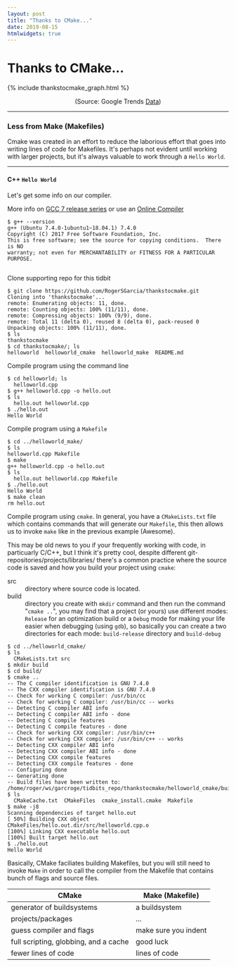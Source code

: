 ```yaml
---
layout: post
title: "Thanks to CMake..."
date: 2019-08-15
htmlwidgets: true
---
```



<h1 class="display-4">Thanks to CMake...</h1>

{% include thankstocmake_graph.html %}

<center>
<widgetcaption>(Source: Google Trends <a href="https://trends.google.com/trends/explore?date=all&q=cmake,autoconf,scons,automake,qmake">Data</a>)</widgetcaption>
</center>

<hr/>

<h3>Less from Make (Makefiles) </h3>
Cmake was created in an effort to reduce the laborious effort that goes into writing lines of code for Makefiles. It's perhaps not evident until working with larger projects, but it's always valuable to work through a <code>Hello World</code>.

<hr/>

<h4>C++ <code>Hello World</code></h4>

<p>Let's get some info on our compiler.</p>
<p> More info on <a href="https://gcc.gnu.org/gcc-7/">GCC 7 release series</a> or use an <a href="https://www.onlinegdb.com/online_c++_compiler" class="btn btn-info" role="button">Online Compiler </a>
</p>

<pre class="sample"><code>$ g++ --version
g++ (Ubuntu 7.4.0-1ubuntu1~18.04.1) 7.4.0
Copyright (C) 2017 Free Software Foundation, Inc.
This is free software; see the source for copying conditions.  There is NO
warranty; not even for MERCHANTABILITY or FITNESS FOR A PARTICULAR PURPOSE.

</code></pre>

<p>Clone supporting repo for this tidbit</p>

<pre class="sample"><code>$ git clone https://github.com/RogerSGarcia/thankstocmake.git
Cloning into 'thankstocmake'...
remote: Enumerating objects: 11, done.
remote: Counting objects: 100% (11/11), done.
remote: Compressing objects: 100% (9/9), done.
remote: Total 11 (delta 0), reused 8 (delta 0), pack-reused 0
Unpacking objects: 100% (11/11), done.
$ ls
<span class="dirtext">thankstocmake</span>
$ cd thankstocmake/; ls
<span class="dirtext">helloworld</span>  <span class="dirtext">helloworld_cmake</span>  <span class="dirtext">helloworld_make</span>  README.md
</code></pre>

<p>Compile program using the command line</p>


<pre class="sample"><code>$ cd helloworld; ls
  helloworld.cpp
$ g++ helloworld.cpp -o hello.out
$ ls
  <span class="exetext">hello.out</span> helloworld.cpp
$ ./hello.out
Hello World
</code></pre>

<p>Compile program using a <code>Makefile</code></p>

<pre class="sample"><code>$ cd ../helloworld_make/
$ ls
helloworld.cpp Makefile
$ make
g++ helloworld.cpp -o hello.out
$ ls
  <span class="exetext">hello.out</span> helloworld.cpp Makefile
$ ./hello.out
Hello World
$ make clean
rm hello.out
</code></pre>

<p>Compile program using <code>cmake</code>. In general, you have a <code>CMakeLists.txt</code> file which contains commands that will generate our <code>Makefile</code>, this then allows us to invoke <code>make</code> like in the previous example (Awesome).</p>

<p>This may be old news to you if your frequently working with code, in particuarly C/C++, but I think it's pretty cool, despite different git-repositories/projects/libraries/ there's a common practice where the source code is saved and how you build your project using <code>cmake</code>:</p>

<dl class="row">
    <dt class="col-sm-3">src</dt>
    <dd class="col-sm-9">directory where source code is located.</dd>
    <dt class="col-sm-3 text-truncate">build</dt>
    <dd class="col-sm-9">directory you create with <code>mkdir</code> command and then run the command "<code>cmake ..</code>", you may find that a project (or yours) use different modes: <br> <code>Release</code> for an optimization build or a <code>Debug</code> mode for making your life easier when debugging (using <code>gdb</code>), so basically you can create a two directories for each mode: <code>build-release</code> directory and <code>build-debug</code></dd>
</dl>


<pre class="sample"><code>$ cd ../helloworld_cmake/
$ ls
  CMakeLists.txt <span class="dirtext">src</span>
$ mkdir build
$ cd build/
$ cmake ..
-- The C compiler identification is GNU 7.4.0
-- The CXX compiler identification is GNU 7.4.0
-- Check for working C compiler: /usr/bin/cc
-- Check for working C compiler: /usr/bin/cc -- works
-- Detecting C compiler ABI info
-- Detecting C compiler ABI info - done
-- Detecting C compile features
-- Detecting C compile features - done
-- Check for working CXX compiler: /usr/bin/c++
-- Check for working CXX compiler: /usr/bin/c++ -- works
-- Detecting CXX compiler ABI info
-- Detecting CXX compiler ABI info - done
-- Detecting CXX compile features
-- Detecting CXX compile features - done
-- Configuring done
-- Generating done
-- Build files have been written to: /home/roger/ws/garcroge/tidbits_repo/thankstocmake/helloworld_cmake/build
$ ls
  CMakeCache.txt  <span class="dirtext">CMakeFiles</span>  cmake_install.cmake  Makefile
$ make -j8
<span class="scantext">Scanning dependencies of target hello.out</span>
[ 50%] <span class="yellowtext">Building CXX object CMakeFiles/hello.out.dir/src/helloworld.cpp.o</span>
[100%] <span class="exetext">Linking CXX executable hello.out</span>
[100%] Built target hello.out
$ ./hello.out
Hello World
</code></pre>


<p>Basically, CMake faciliates building Makefiles, but you will still need to invoke <code>Make</code> in order to call the compiler from the Makefile that contains bunch of flags and source files.</p>

<table class="table table-hover">
  <thead class="thead-light">
        <tr>
            <th>CMake</th>
            <th>Make (Makefile)</th>
        </tr>
    </thead>
    <tbody>
        <tr>
            <td>generator of buildsystems</td>
            <td>a buildsystem</td>
        </tr>
        <tr>
            <td>projects/packages</td>
            <td>...</td>
        </tr>
        <tr>
            <td>guess compiler and flags</td>
            <td>make sure you indent</td>
        </tr>
        <tr>
            <td>full scripting, globbing, and a cache</td>
            <td>good luck</td>
        </tr>
        <tr>
            <td>fewer lines of code</td>
            <td>lines of code</td>
        </tr>
    </tbody>
</table>
